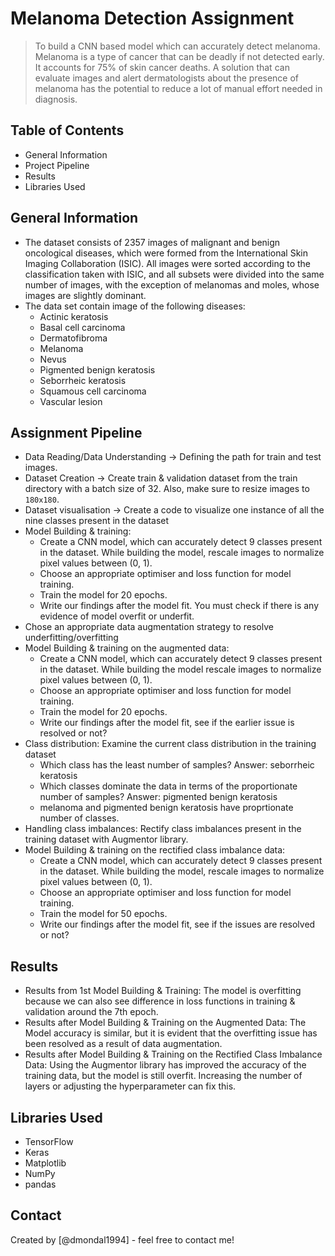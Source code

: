 # Melanoma Detection Assignment 
> To build a CNN based model which can accurately detect melanoma. Melanoma is a type of cancer that can be deadly if not detected early. It accounts for 75% of skin cancer deaths. A solution that can evaluate images and alert dermatologists about the presence of melanoma has the potential to reduce a lot of manual effort needed in diagnosis.


## Table of Contents
* General Information
* Project Pipeline
* Results
* Libraries Used


## General Information
- The dataset consists of 2357 images of malignant and benign oncological diseases, which were formed from the International Skin Imaging Collaboration (ISIC). All images were sorted according to the classification taken with ISIC, and all subsets were divided into the same number of images, with the exception of melanomas and moles, whose images are slightly dominant. 
- The data set contain image of the following diseases:
  - Actinic keratosis
  - Basal cell carcinoma
  - Dermatofibroma
  - Melanoma
  - Nevus
  - Pigmented benign keratosis
  - Seborrheic keratosis
  - Squamous cell carcinoma
  - Vascular lesion


## Assignment Pipeline
* Data Reading/Data Understanding → Defining the path for train and test images. 
* Dataset Creation → Create train & validation dataset from the train directory with a batch size of 32. Also, make sure to resize images to `180x180`.
* Dataset visualisation → Create a code to visualize one instance of all the nine classes present in the dataset 
* Model Building & training: 
  - Create a CNN model, which can accurately detect 9 classes present in the dataset. While building the model, rescale images to normalize pixel values between (0, 1).
  - Choose an appropriate optimiser and loss function for model training.
  - Train the model for 20 epochs.
  - Write our findings after the model fit. You must check if there is any evidence of model overfit or underfit.
* Chose an appropriate data augmentation strategy to resolve underfitting/overfitting 
* Model Building & training on the augmented data:
  - Create a CNN model, which can accurately detect 9 classes present in the dataset. While building the model rescale images to normalize pixel values between (0, 1).
  - Choose an appropriate optimiser and loss function for model training.
  - Train the model for 20 epochs.
  - Write our findings after the model fit, see if the earlier issue is resolved or not?
* Class distribution: Examine the current class distribution in the training dataset 
  - Which class has the least number of samples? Answer: seborrheic keratosis
  - Which classes dominate the data in terms of the proportionate number of samples? Answer: pigmented benign keratosis
  - melanoma and pigmented benign keratosis have proprtionate number of classes.
* Handling class imbalances: Rectify class imbalances present in the training dataset with Augmentor library.
* Model Building & training on the rectified class imbalance data:
  - Create a CNN model, which can accurately detect 9 classes present in the dataset. While building the model, rescale images to normalize pixel values between (0, 1).
  - Choose an appropriate optimiser and loss function for model training.
  - Train the model for 50 epochs.
  - Write our findings after the model fit, see if the issues are resolved or not?

## Results
- Results from 1st Model Building & Training: The model is overfitting because we can also see difference in loss functions in training & validation around the 7th epoch.
- Results after Model Building & Training on the Augmented Data: The Model accuracy is similar, but it is evident that the overfitting issue has been resolved as a result of data augmentation.
- Results after Model Building & Training on the Rectified Class Imbalance Data: Using the Augmentor library has improved the accuracy of the training data, but the model is still overfit. Increasing the number of layers or adjusting the hyperparameter can fix this.


## Libraries Used
- TensorFlow
- Keras
- Matplotlib
- NumPy
- pandas


## Contact
Created by [@dmondal1994] - feel free to contact me!


<!-- Optional -->
<!-- ## License -->
<!-- This project is open source and available under the [... License](). -->

<!-- You don't have to include all sections - just the one's relevant to your project -->
